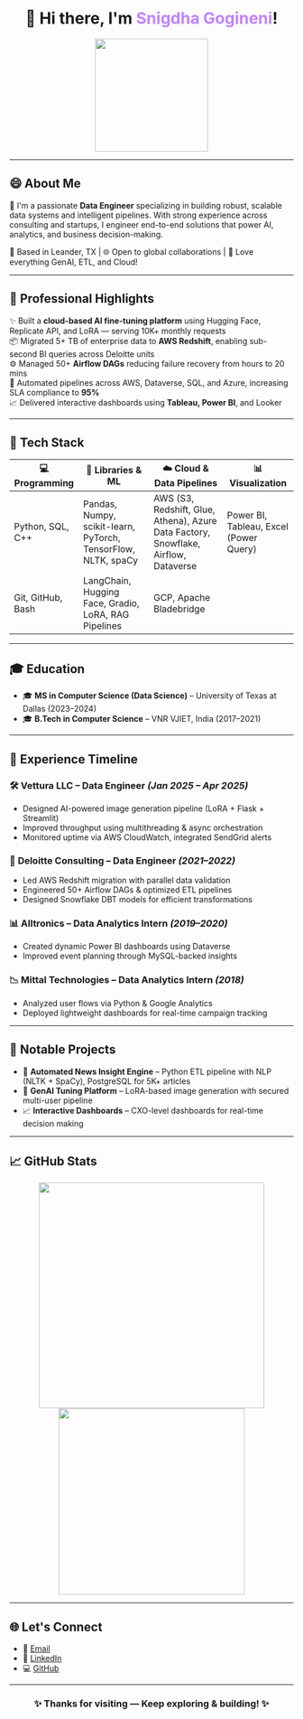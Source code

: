 <h1 align="center">👋 Hi there, I'm <span style="color:#c084fc;">Snigdha Gogineni</span>!</h1>
<p align="center">
  <img src="https://media.giphy.com/media/26tn33aiTi1jkl6H6/giphy.gif" width="200"/>
</p>

---

## 😄 About Me

🎯 I'm a passionate **Data Engineer** specializing in building robust, scalable data systems and intelligent pipelines. With strong experience across consulting and startups, I engineer end-to-end solutions that power AI, analytics, and business decision-making.  

📍 Based in Leander, TX | 🌐 Open to global collaborations | 🧠 Love everything GenAI, ETL, and Cloud!

---

## 🚀 Professional Highlights

✨ Built a **cloud-based AI fine-tuning platform** using Hugging Face, Replicate API, and LoRA — serving 10K+ monthly requests  
📦 Migrated 5+ TB of enterprise data to **AWS Redshift**, enabling sub-second BI queries across Deloitte units  
⚙️ Managed 50+ **Airflow DAGs** reducing failure recovery from hours to 20 mins  
🔁 Automated pipelines across AWS, Dataverse, SQL, and Azure, increasing SLA compliance to **95%**  
📈 Delivered interactive dashboards using **Tableau, Power BI**, and Looker  

---

## 🧠 Tech Stack

| 💻 Programming | 🧪 Libraries & ML | ☁️ Cloud & Data Pipelines | 📊 Visualization |
|----------------|------------------|---------------------------|------------------|
| Python, SQL, C++ | Pandas, Numpy, scikit-learn, PyTorch, TensorFlow, NLTK, spaCy | AWS (S3, Redshift, Glue, Athena), Azure Data Factory, Snowflake, Airflow, Dataverse | Power BI, Tableau, Excel (Power Query) |
| Git, GitHub, Bash | LangChain, Hugging Face, Gradio, LoRA, RAG Pipelines | GCP, Apache Bladebridge | |

---

## 🎓 Education

- 🎓 **MS in Computer Science (Data Science)** – University of Texas at Dallas (2023–2024)  
- 🎓 **B.Tech in Computer Science** – VNR VJIET, India (2017–2021)

---

## 💼 Experience Timeline

### 🛠️ **Vettura LLC** – Data Engineer *(Jan 2025 – Apr 2025)*
- Designed AI-powered image generation pipeline (LoRA + Flask + Streamlit)
- Improved throughput using multithreading & async orchestration
- Monitored uptime via AWS CloudWatch, integrated SendGrid alerts

### 🏢 **Deloitte Consulting** – Data Engineer *(2021–2022)*
- Led AWS Redshift migration with parallel data validation
- Engineered 50+ Airflow DAGs & optimized ETL pipelines
- Designed Snowflake DBT models for efficient transformations

### 📊 **Alltronics** – Data Analytics Intern *(2019–2020)*
- Created dynamic Power BI dashboards using Dataverse
- Improved event planning through MySQL-backed insights

### 📉 **Mittal Technologies** – Data Analytics Intern *(2018)*
- Analyzed user flows via Python & Google Analytics
- Deployed lightweight dashboards for real-time campaign tracking

---

## 🌟 Notable Projects

- 📰 **Automated News Insight Engine** – Python ETL pipeline with NLP (NLTK + SpaCy), PostgreSQL for 5K+ articles  
- 🧠 **GenAI Tuning Platform** – LoRA-based image generation with secured multi-user pipeline  
- 📈 **Interactive Dashboards** – CXO-level dashboards for real-time decision making  

---

## 📈 GitHub Stats

<p align="center">
  <img src="https://github-readme-stats.vercel.app/api?username=snigdhagogineni&show_icons=true&theme=radical" width="400"/>
  <img src="https://github-readme-stats.vercel.app/api/top-langs/?username=snigdhagogineni&layout=compact&theme=radical" width="330"/>
</p>

---

## 🌐 Let's Connect

- 📧 [Email](mailto:snigdhagogineni14@gmail.com)
- 💼 [LinkedIn](https://www.linkedin.com/in/snigdha-gogineni-a47494180/)
- 💻 [GitHub](https://github.com/snigdhagogineni)

---

<h3 align="center">✨ Thanks for visiting — Keep exploring & building! ✨</h3>
